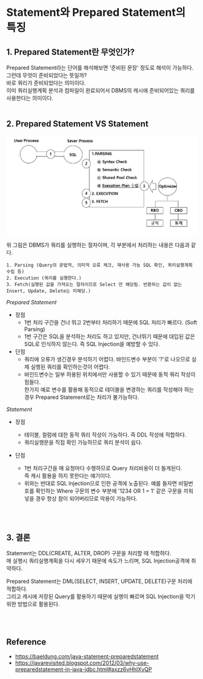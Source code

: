 # Statement와 Prepared Statement의 특징

## 1. Prepared Statement란 무엇인가?
Prepared Statement라는 단어를 해석해보면 '준비된 문장' 정도로 해석이 가능하다.  
그런데 무엇이 준비되었다는 뜻일까?  
바로 쿼리가 준비되었다는 의미이다.  
이미 쿼리실행계획 분석과 컴파일이 완료되어서 DBMS의 캐시에 준비되어있는 쿼리를 사용한다는 의미이다.
<br/><br/>

## 2. Prepared Statement VS Statement


![sql-execute-process](./img/sql-execute-process.png)  

위 그림은 DBMS가 쿼리를 실행하는 절차이며, 각 부분에서 처리하는 내용은 다음과 같다.

```
1. Parsing (Query의 문법적, 의미적 오류 체크, 재사용 가능 SQL 확인, 쿼리실행계획 수립 등)
2. Execution (쿼리를 실행한다.)
3. Fetch(실행된 값을 가져오는 절차이므로 Select 만 해당됨. 반환하는 값이 없는 Insert, Update, Delete는 미해당.)
```


*Prepared Statement* 
* 장점
    * 1번 처리 구간을 건너 뛰고 2번부터 처리하기 때문에 SQL 처리가 빠르다. (Soft Parsing)
    * 1번 구간은 SQL을 분석하는 처리도 하고 있지만, 건너뛰기 때문에 대입된 값은 SQL로 인식하지 않는다. 즉 SQL Injection을 예방할 수 있다.
* 단점
    * 쿼리에 오류가 생긴경우 분석하기 어렵다. 바인드변수 부분이 '?'로 나오므로 실제 실행된 쿼리를 확인하는것이 어렵다.
    * 바인드변수는 일부 허용된 위치에서만 사용할 수 있기 때문에 동적 쿼리 작성이 힘들다.  
    한가지 예로 변수를 활용해 동적으로 테이블을 변경하는 쿼리를 작성해야 하는 경우 Prepared Statement로는 처리가 불가능하다.

*Statement*
* 장점
    * 테이블, 컬럼에 대한 동적 쿼리 작성이 가능하다. 즉 DDL 작성에 적합하다.
    * 쿼리실행문을 직접 확인 가능하므로 쿼리 분석이 쉽다.

* 단점
    * 1번 처리구간을 매 요청마다 수행하므로 Query 처리비용이 더 들게된다.  
    즉 캐시 활용을 하지 못한다는 얘기이다.
    * 위와는 반대로 SQL Injection으로 인한 공격에 노출된다. 
    예를 들자면 비밀번호를 확인하는 Where 구문의 변수 부분에 '1234 OR 1 = 1'  같은 구문을 끼워넣을 경우 항상 참이 되어버리므로 악용이 가능하다.

<br/><br/>

## 3. 결론
Statement는 DDL(CREATE, ALTER, DROP) 구문을 처리할 때 적합하다.  
매 실행시 쿼리실행계획을 다시 세우기 때문에 속도가 느리며, SQL Injection공격에 취약하다.

Prepared Statement는 DML(SELECT, INSERT, UPDATE, DELETE)구문 처리에 적합하다.  
그리고 캐시에 저장된 Query를 활용하기 때문에 실행이 빠르며 SQL Injection을 막기 위한 방법으로 활용된다.

<br/><br/>

## Reference
- https://baeldung.com/java-statement-preparedstatement
- https://javarevisited.blogspot.com/2012/03/why-use-preparedstatement-in-java-jdbc.html#axzz6vHhIXvQP